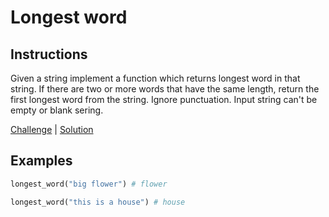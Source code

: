 # Longest word

## Instructions

Given a string implement a function which returns longest word in that string. If there are two or more words that have
the same length, return the first longest word from the string. Ignore punctuation. Input string can't be empty or blank
sering.

[Challenge](challenge_spec.rb) | [Solution](solution.rb)

## Examples

```ruby
longest_word("big flower") # flower

longest_word("this is a house") # house
```